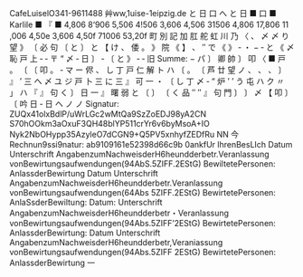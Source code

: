 CafeLuiselO341-9611488 艸ww,1uise-1eipzig.de と 日 口 へ と 日 ■ 口 ■ Karlile ■ 『 ■ 4,806 8‘906 5,506 4!506 3,606 4,506 31506 4,806 17,806 11 ,006 4,50e 3,606 4,50f 71006 53,20f 町 別 記 加 肛 舵 虹 川 乃 〈 、 〆 〆 り 望 》 〔 必 句 〔 と 〕 と 【 け 、 倭 。 》 院 《 】 、 ″ で 《 》 ‐ ・ − ‐ と 《 〆 恥 戸 上 ‐ ‐ 〒 “ 〆 ‐ 日 〕 ‐ 〔 と 》 ‐ ‐ 旧 Summe: − パ 〕 卿 帥 〕 叩 〈 ■ 戸 。 〔 〔 叩 。 ‐ マ ー 侭 、 し 丁 戸 仁 解 ト ハ 〔 。 〔 芦 廿 望 ノ 、 、 、 〕 』 ’ 三 へ 〆 ユ ジ 戸 卜 三 に 三 』 可 一 ・ 〔 し 丁 〆 ‐ “ 炉 ’ ’ う 屯 ハ ク 〃 」 ハ 『 』 句 く 〕 日 一 』 曙 弱 と 〔 〕 〔 く 品 ″ ″ 』 句 門 〕 〕 〆 【 叩 〕 〔 吟 日 ‐ 日 ヘ ノ ノ Signatur: ZUQx41olxBdlP/uWrLGc2wMtQa9SzZoEDJ98yA2CN S70hOOkm3aOxuF3QH48blYP511crYr6v6byMsoA+IO Nyk2NbOHypp35AzyleO7dCGN9+Q5PV5xnhyfZEDfRu NN 今 Rechnun9ssi9natur: ab9109161e52398d66c9b 0ankfUr lhrenBesLIch Datum Unterschrift AngabenzumNachweisderH6heundderbetr.Veranlassung vonBewirtungsaufwendungen(94AbS.5ZIFF.2EStG) BewiltetePersonen: AnlassderBewirtung Datum Unterschrift AngabenzumNachweisderH6heundderbetr.Veranlassung vonBewirtungsaufwendungen(64Abs 5ZIFF.2EStG) BewirtetePersonen: AnlaSsderBewiltung: Datum: Unterschrift AngabenzumNachweisderH6heundderbetr・Veranlassung vonBewirtungsaufwendungen(94Abs.5ZIFF’2EStG) BewirtetePersonen: AnlassderBewirtung: Datum Unterschrift AngabenzumNachweisderH6heundderbetr,Veraniassung vonBewirtungsaufwendungen(94Abs.5ZIFF 2EStG) BewirtetePersonen: AnlassderBewirtung 一